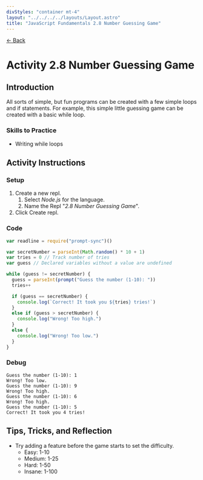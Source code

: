 ```yaml
---
divStyles: "container mt-4"
layout: "../../../../layouts/Layout.astro"
title: "JavaScript Fundamentals 2.8 Number Guessing Game"
---
```


[← Back](/courses/javascript-fundamentals/)

# Activity 2.8 Number Guessing Game

## Introduction

All sorts of simple, but fun programs can be created with a few simple loops and if statements. For example, this simple little guessing game can be created with a basic while loop.

### Skills to Practice

- Writing while loops

## Activity Instructions

### Setup

1. Create a new repl.
   1. Select _Node.js_ for the language.
   2. Name the Repl "_2.8 Number Guessing Game_".
2. Click Create repl.

### Code

```javascript
var readline = require("prompt-sync")()

var secretNumber = parseInt(Math.random() * 10 + 1)
var tries = 0 // Track number of tries
var guess // Declared variables without a value are undefined

while (guess != secretNumber) {
  guess = parseInt(prompt("Guess the number (1-10): "))
  tries++

  if (guess == secretNumber) {
    console.log(`Correct! It took you ${tries} tries!`)
  }
  else if (guess > secretNumber) {
    console.log("Wrong! Too high.")
  }
  else {
    console.log("Wrong! Too low.")
  }
}
```

### Debug

```
Guess the number (1-10): 1
Wrong! Too low.
Guess the number (1-10): 9
Wrong! Too high.
Guess the number (1-10): 6
Wrong! Too high.
Guess the number (1-10): 5
Correct! It took you 4 tries!
```

## Tips, Tricks, and Reflection

- Try adding a feature before the game starts to set the difficulty.
  - Easy: 1-10
  - Medium: 1-25
  - Hard: 1-50
  - Insane: 1-100
